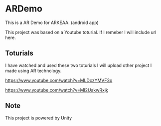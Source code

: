 # ARDemo
This is a AR Demo for ARKEAA. (android app)

This project was based on a Youtube toturial. If I remeber I will include url here.


## Toturials
I have watched and used these two toturials I will upload other project I made using AR technology. 

https://www.youtube.com/watch?v=MLDczYMVF3o

https://www.youtube.com/watch?v=Ml2UakwRxjk


## Note
This project is powered by Unity
